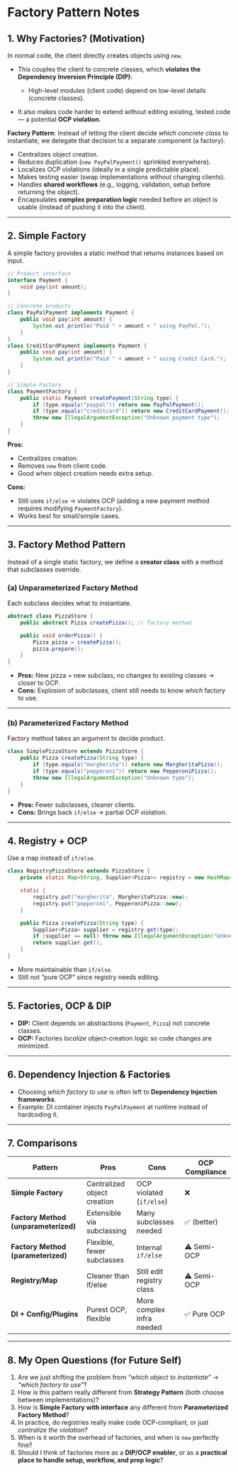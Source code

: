 # Factory Pattern Notes

## 1. Why Factories? (Motivation)

In normal code, the client directly creates objects using `new`.

* This couples the client to concrete classes, which **violates the Dependency Inversion Principle (DIP)**:

  * High-level modules (client code) depend on low-level details (concrete classes).
* It also makes code harder to extend without editing existing, tested code — a potential **OCP violation**.

**Factory Pattern**: Instead of letting the client decide *which concrete class* to instantiate, we delegate that decision to a separate component (a factory).

* Centralizes object creation.
* Reduces duplication (`new PayPalPayment()` sprinkled everywhere).
* Localizes OCP violations (ideally in a single predictable place).
* Makes testing easier (swap implementations without changing clients).
* Handles **shared workflows** (e.g., logging, validation, setup before returning the object).
* Encapsulates **complex preparation logic** needed before an object is usable (instead of pushing it into the client).

---

## 2. Simple Factory

A simple factory provides a static method that returns instances based on input.

```java
// Product interface
interface Payment {
    void pay(int amount);
}

// Concrete products
class PayPalPayment implements Payment {
    public void pay(int amount) {
        System.out.println("Paid " + amount + " using PayPal.");
    }
}
class CreditCardPayment implements Payment {
    public void pay(int amount) {
        System.out.println("Paid " + amount + " using Credit Card.");
    }
}

// Simple Factory
class PaymentFactory {
    public static Payment createPayment(String type) {
        if (type.equals("paypal")) return new PayPalPayment();
        if (type.equals("creditcard")) return new CreditCardPayment();
        throw new IllegalArgumentException("Unknown payment type");
    }
}
```

**Pros:**

* Centralizes creation.
* Removes `new` from client code.
* Good when object creation needs extra setup.

**Cons:**

* Still uses `if/else` → violates OCP (adding a new payment method requires modifying `PaymentFactory`).
* Works best for small/simple cases.

---

## 3. Factory Method Pattern

Instead of a single static factory, we define a **creator class** with a method that subclasses override.

### (a) Unparameterized Factory Method

Each subclass decides what to instantiate.

```java
abstract class PizzaStore {
    public abstract Pizza createPizza(); // factory method

    public void orderPizza() {
        Pizza pizza = createPizza();
        pizza.prepare();
    }
}
```

* **Pros:** New pizza = new subclass, no changes to existing classes → closer to OCP.
* **Cons:** Explosion of subclasses, client still needs to know *which* factory to use.

---

### (b) Parameterized Factory Method

Factory method takes an argument to decide product.

```java
class SimplePizzaStore extends PizzaStore {
    public Pizza createPizza(String type) {
        if (type.equals("margherita")) return new MargheritaPizza();
        if (type.equals("pepperoni")) return new PepperoniPizza();
        throw new IllegalArgumentException("Unknown type");
    }
}
```

* **Pros:** Fewer subclasses, cleaner clients.
* **Cons:** Brings back `if/else` → partial OCP violation.

---

## 4. Registry + OCP

Use a map instead of `if/else`.

```java
class RegistryPizzaStore extends PizzaStore {
    private static Map<String, Supplier<Pizza>> registry = new HashMap<>();

    static {
        registry.put("margherita", MargheritaPizza::new);
        registry.put("pepperoni", PepperoniPizza::new);
    }

    public Pizza createPizza(String type) {
        Supplier<Pizza> supplier = registry.get(type);
        if (supplier == null) throw new IllegalArgumentException("Unknown pizza type");
        return supplier.get();
    }
}
```

* More maintainable than `if/else`.
* Still not “pure OCP” since registry needs editing.

---

## 5. Factories, OCP & DIP

* **DIP:** Client depends on abstractions (`Payment`, `Pizza`) not concrete classes.
* **OCP:** Factories *localize* object-creation logic so code changes are minimized.

---

## 6. Dependency Injection & Factories

* Choosing *which factory to use* is often left to **Dependency Injection frameworks**.
* Example: DI container injects `PayPalPayment` at runtime instead of hardcoding it.

---

## 7. Comparisons

| Pattern                              | Pros                        | Cons                      | OCP Compliance |
| ------------------------------------ | --------------------------- | ------------------------- | -------------- |
| **Simple Factory**                   | Centralized object creation | OCP violated (`if/else`)  | ❌              |
| **Factory Method (unparameterized)** | Extensible via subclassing  | Many subclasses needed    | ✅ (better)     |
| **Factory Method (parameterized)**   | Flexible, fewer subclasses  | Internal `if/else`        | ⚠️ Semi-OCP    |
| **Registry/Map**                     | Cleaner than if/else        | Still edit registry class | ⚠️ Semi-OCP    |
| **DI + Config/Plugins**              | Purest OCP, flexible        | More complex infra needed | ✅ Pure OCP     |

---

## 8. My Open Questions (for Future Self)

1. Are we just shifting the problem from *“which object to instantiate”* → *“which factory to use”*?
2. How is this pattern really different from **Strategy Pattern** (both choose between implementations)?
3. How is **Simple Factory with interface** any different from **Parameterized Factory Method**?
4. In practice, do registries really make code OCP-compliant, or just *centralize the violation*?
5. When is it worth the overhead of factories, and when is `new` perfectly fine?
6. Should I think of factories more as a **DIP/OCP enabler**, or as a **practical place to handle setup, workflow, and prep logic**?
